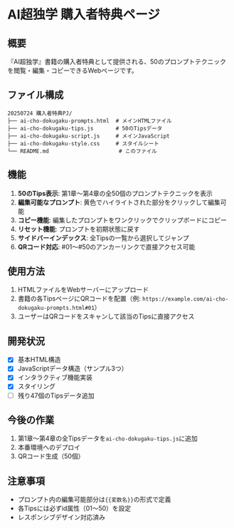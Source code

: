 # AI超独学 購入者特典ページ

## 概要
『AI超独学』書籍の購入者特典として提供される、50のプロンプトテクニックを閲覧・編集・コピーできるWebページです。

## ファイル構成
```
20250724 購入者特典PJ/
├── ai-cho-dokugaku-prompts.html  # メインHTMLファイル
├── ai-cho-dokugaku-tips.js       # 50のTipsデータ
├── ai-cho-dokugaku-script.js     # メインJavaScript
├── ai-cho-dokugaku-style.css     # スタイルシート
└── README.md                      # このファイル
```

## 機能
1. **50のTips表示**: 第1章〜第4章の全50個のプロンプトテクニックを表示
2. **編集可能なプロンプト**: 黄色でハイライトされた部分をクリックして編集可能
3. **コピー機能**: 編集したプロンプトをワンクリックでクリップボードにコピー
4. **リセット機能**: プロンプトを初期状態に戻す
5. **サイドバーインデックス**: 全Tipsの一覧から選択してジャンプ
6. **QRコード対応**: #01〜#50のアンカーリンクで直接アクセス可能

## 使用方法
1. HTMLファイルをWebサーバーにアップロード
2. 書籍の各TipsページにQRコードを配置（例: `https://example.com/ai-cho-dokugaku-prompts.html#01`）
3. ユーザーはQRコードをスキャンして該当のTipsに直接アクセス

## 開発状況
- [x] 基本HTML構造
- [x] JavaScriptデータ構造（サンプル3つ）
- [x] インタラクティブ機能実装
- [x] スタイリング
- [ ] 残り47個のTipsデータ追加

## 今後の作業
1. 第1章〜第4章の全Tipsデータを`ai-cho-dokugaku-tips.js`に追加
2. 本番環境へのデプロイ
3. QRコード生成（50個）

## 注意事項
- プロンプト内の編集可能部分は`{{変数名}}`の形式で定義
- 各Tipsには必ずid属性（01〜50）を設定
- レスポンシブデザイン対応済み